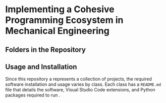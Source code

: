 # Implementing a Cohesive Programming Ecosystem in Mechanical Engineering



## Folders in the Repository



## Usage and Installation

Since this repository a represents a collection of projects, the required software installation and usage varies by class. Each class has a `README.md` file that details the software, Visual Studio Code extensions, and Python packages required to run  . 